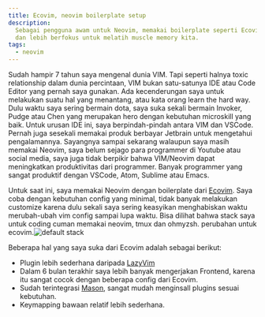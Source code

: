 ```yaml
---
title: Ecovim, neovim boilerplate setup
description:
  Sebagai pengguna awam untuk Neovim, memakai boilerplate seperti Ecovim atau LazyVim merupakan kebutuhan. Kita tidak perlu memakukan config Neovim dari awal
  dan lebih berfokus untuk melatih muscle memory kita.
tags:
  - neovim
---
```


Sudah hampir 7 tahun saya mengenal dunia VIM. Tapi seperti halnya toxic relationship dalam dunia percintaan, VIM bukan
satu-satunya IDE atau Code Editor yang pernah saya gunakan. Ada kecenderungan saya untuk melakukan suatu hal yang menantang,
atau kata orang learn the hard way. Dulu waktu saya sering bermain dota, saya suka sekali bermain Invoker, Pudge atau Chen yang merupakan
hero dengan kebutuhan microskill yang baik. Untuk urusan IDE ini, saya berpindah-pindah antara VIM dan VSCode. Pernah juga sesekali
memakai produk berbayar Jetbrain untuk mengetahui pengalamannya. Sayangnya sampai sekarang walaupun saya masih memakai Neovim, saya
belum sejago para programmer di Youtube atau social media, saya juga tidak berpikir bahwa VIM/Neovim dapat meningkatkan produktivitas
dari programmer. Banyak programmer yang sangat produktif dengan VSCode, Atom, Sublime atau Emacs.

Untuk saat ini, saya memakai Neovim dengan boilerplate dari [Ecovim](https://github.com/ecosse3/nvim). Saya coba dengan kebutuhan
config yang minimal, tidak banyak melakukan customize karena dulu sekali saya sering keasyikan menghabiskan waktu merubah-ubah vim config sampai lupa waktu.
Bisa dilihat bahwa stack saya untuk coding cuman memakai neovim, tmux dan ohmyzsh.
perubahan untuk ecovim.![default stack](/attachments/ecovim.png)

Beberapa hal yang saya suka dari Ecovim adalah sebagai berikut:

- Plugin lebih sederhana daripada [LazyVim](https://github.com/LazyVim/LazyVim)
- Dalam 6 bulan terakhir saya lebih banyak mengerjakan Frontend, karena itu sangat cocok dengan beberapa config dari Ecovim.
- Sudah terintegrasi [Mason](https://github.com/williamboman/mason.nvim), sangat mudah menginsall plugins sesuai kebutuhan.
- Keymapping bawaan relatif lebih sederhana.
